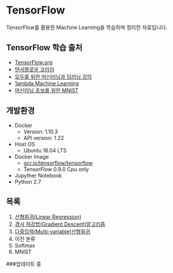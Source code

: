 # TensorFlow

TensorFlow를 활용한 Machine Learning을 학습하며 정리한 자료입니다.

## TensorFlow 학습 출처
 - [TensorFlow.org](https://www.tensorflow.org/)
 - [텐서플로우 코리아](https://tensorflowkorea.wordpress.com/)
 - [모두를 위한 머신러닝과 딥러닝 강의](http://hunkim.github.io/ml/) 
 - [1ambda Machine Learning](https://1ambda.github.io/92/data-analysis/)
 - [머신러닝 초보를 위한 MNIST](https://codeonweb.com/entry/12045839-0aa9-4bad-8c7e-336b89401e10)
 
## 개발환경
- Docker
  - Version: 1.10.3
  - API version: 1.22
- Host OS
  - Ubuntu 16.04 LTS
- Docker Image
  - [gcr.io/tensorflow/tensorflow](https://www.tensorflow.org/versions/r0.9/get_started/os_setup.html#docker-installation)
  - TensorFlow 0.9.0 Cpu only
- Jupyther Notebook
- Python 2.7

## 목록
1. [선형회귀(Linear Regression)](https://github.com/mentalveritas/tensorflow/tree/master/01-LinearRegression)
2. [경사 하강법(Gradient Descent)알고리즘](https://github.com/mentalveritas/tensorflow/tree/master/02-Cost)
3. [다중입력(Multi-variable)선형회귀](https://github.com/mentalveritas/tensorflow/tree/master/03-MultiVariable)
4. 이진 분류
5. Softmax
6. MNIST


###업데이트 중
